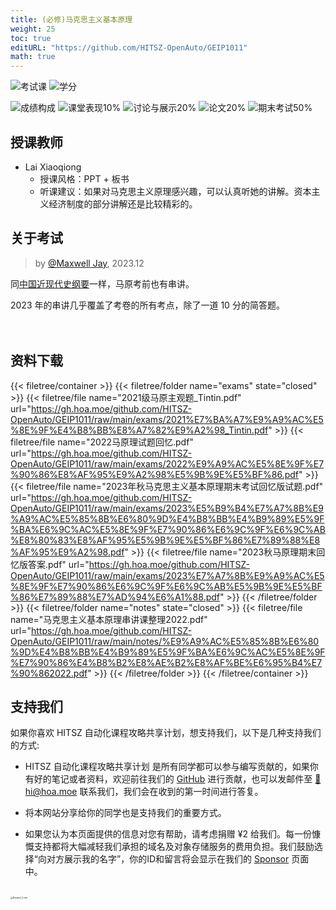 ```yaml
---
title: (必修)马克思主义基本原理
weight: 25
toc: true
editURL: "https://github.com/HITSZ-OpenAuto/GEIP1011"
math: true
---
```


<!--
1. 通过 [Shields.io](https://shields.io/) 生成如下的徽章，标注课程的基本信息。
2. 请根据课程的具体内容增删仓库的子文件夹。子文件夹建议使用小写英文，并且添加 README.md。
3. 关于课程的描述可以不止以下几个方面，酌情增删。
4. hoa.moe 生成本课程对应页面后，请将页面链接复制到 GitHub 仓库的 About/Website 中。
5. 可以在 GitHub 页面的 About/Topics 中为课程添加话题名称。
-->

![考试课](https://img.shields.io/badge/%E8%80%83%E8%AF%95%E8%AF%BE-red)
![学分](https://img.shields.io/badge/%E5%AD%A6%E5%88%86-3-moccasin)

![成绩构成](https://img.shields.io/badge/%E6%88%90%E7%BB%A9%E6%9E%84%E6%88%90(22级)-gold)
![课堂表现10%](https://img.shields.io/badge/%E8%AF%BE%E5%A0%82%E8%A1%A8%E7%8E%B0-10%25-wheat)
![讨论与展示20%](https://img.shields.io/badge/%E8%AE%A8%E8%AE%BA%E4%B8%8E%E5%B1%95%E7%A4%BA-20%25-wheat)
![论文20%](https://img.shields.io/badge/%E4%BD%9C%E4%B8%9A-20%25-wheat)
![期末考试50%](https://img.shields.io/badge/%E6%9C%9F%E6%9C%AB%E8%80%83%E8%AF%95-50%25-wheat)

## 授课教师

- Lai Xiaoqiong
  - 授课风格：PPT + 板书
  - 听课建议：如果对马克思主义原理感兴趣，可以认真听她的讲解。资本主义经济制度的部分讲解还是比较精彩的。

## 关于考试
> by [@Maxwell Jay](https://github.com/MaxwellJay256), 2023.12

同[中国近现代史纲要](https://github.com/HITSZ-OpenAuto/GEIP1016)一样，马原考前也有串讲。

2023 年的串讲几乎覆盖了考卷的所有考点，除了一道 10 分的简答题。
<br>
<br>
<br>


## 资料下载

{{< filetree/container >}}
  {{< filetree/folder name="exams" state="closed" >}}
    {{< filetree/file name="2021级马原主观题_Tintin.pdf" url="https://gh.hoa.moe/github.com/HITSZ-OpenAuto/GEIP1011/raw/main/exams/2021%E7%BA%A7%E9%A9%AC%E5%8E%9F%E4%B8%BB%E8%A7%82%E9%A2%98_Tintin.pdf" >}}
    {{< filetree/file name="2022马原理试题回忆.pdf" url="https://gh.hoa.moe/github.com/HITSZ-OpenAuto/GEIP1011/raw/main/exams/2022%E9%A9%AC%E5%8E%9F%E7%90%86%E8%AF%95%E9%A2%98%E5%9B%9E%E5%BF%86.pdf" >}}
    {{< filetree/file name="2023年秋马克思主义基本原理期末考试回忆版试题.pdf" url="https://gh.hoa.moe/github.com/HITSZ-OpenAuto/GEIP1011/raw/main/exams/2023%E5%B9%B4%E7%A7%8B%E9%A9%AC%E5%85%8B%E6%80%9D%E4%B8%BB%E4%B9%89%E5%9F%BA%E6%9C%AC%E5%8E%9F%E7%90%86%E6%9C%9F%E6%9C%AB%E8%80%83%E8%AF%95%E5%9B%9E%E5%BF%86%E7%89%88%E8%AF%95%E9%A2%98.pdf" >}}
    {{< filetree/file name="2023秋马原理期末回忆版答案.pdf" url="https://gh.hoa.moe/github.com/HITSZ-OpenAuto/GEIP1011/raw/main/exams/2023%E7%A7%8B%E9%A9%AC%E5%8E%9F%E7%90%86%E6%9C%9F%E6%9C%AB%E5%9B%9E%E5%BF%86%E7%89%88%E7%AD%94%E6%A1%88.pdf" >}}
  {{< /filetree/folder >}}
  {{< filetree/folder name="notes" state="closed" >}}
    {{< filetree/file name="马克思主义基本原理串讲课整理2022.pdf" url="https://gh.hoa.moe/github.com/HITSZ-OpenAuto/GEIP1011/raw/main/notes/%E9%A9%AC%E5%85%8B%E6%80%9D%E4%B8%BB%E4%B9%89%E5%9F%BA%E6%9C%AC%E5%8E%9F%E7%90%86%E4%B8%B2%E8%AE%B2%E8%AF%BE%E6%95%B4%E7%90%862022.pdf" >}}
  {{< /filetree/folder >}}
{{< /filetree/container >}}
<br>


## 支持我们

如果你喜欢 HITSZ 自动化课程攻略共享计划，想支持我们，以下是几种支持我们的方式:

- HITSZ 自动化课程攻略共享计划 是所有同学都可以参与编写贡献的，如果你有好的笔记或者资料，欢迎前往我们的 [GitHub](https://github.com/HITSZ-OpenAuto) 进行贡献，也可以发邮件至 [📮hi@hoa.moe](mailto:hi@hoa.moe) 联系我们，我们会在收到的第一时间进行答复。

- 将本网站分享给你的同学也是支持我们的重要方式。

- 如果您认为本页面提供的信息对您有帮助，请考虑捐赠 ¥2 给我们。每一份慷慨支持都将大幅减轻我们承担的域名及对象存储服务的费用负担。我们鼓励选择“向对方展示我的名字”，你的ID和留言将会显示在我们的 [Sponsor](https://hoa.moe/sponsor/#感谢名单) 页面中。

<br>
<img src="https://mitcher-1316637614.cos.ap-nanjing.myqcloud.com/hoa/20231112170457.png?imageSlim" alt="Reward_Code" style="zoom:25%; display: block; margin: 0 auto;" />

